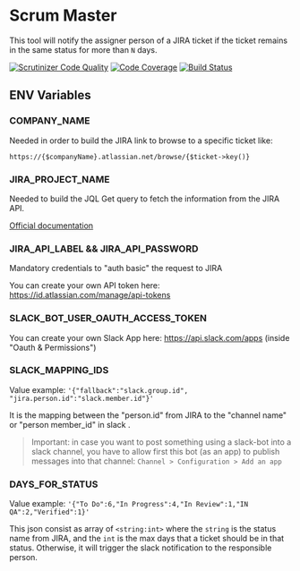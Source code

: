 # Scrum Master   

This tool will notify the assigner person of a JIRA ticket if the ticket
remains in the same status for more than `N` days.

[![Scrutinizer Code Quality](https://scrutinizer-ci.com/g/Chemaclass/scrum-master/badges/quality-score.png?b=master)](https://scrutinizer-ci.com/g/Chemaclass/scrum-master/?branch=master)
[![Code Coverage](https://scrutinizer-ci.com/g/Chemaclass/scrum-master/badges/coverage.png?b=master)](https://scrutinizer-ci.com/g/Chemaclass/scrum-master/?branch=master)
[![Build Status](https://scrutinizer-ci.com/g/Chemaclass/scrum-master/badges/build.png?b=master)](https://scrutinizer-ci.com/g/Chemaclass/scrum-master/build-status/master)

## ENV Variables

### COMPANY_NAME

Needed in order to build the JIRA link to browse to a specific ticket like:

`https://{$companyName}.atlassian.net/browse/{$ticket->key()}`

### JIRA_PROJECT_NAME

Needed to build the JQL Get query to fetch the information from the JIRA API.

[Official documentation](https://confluence.atlassian.com/jirasoftwarecloud/advanced-searching-764478330.html)

### JIRA_API_LABEL && JIRA_API_PASSWORD

Mandatory credentials to "auth basic" the request to JIRA

You can create your own API token here: https://id.atlassian.com/manage/api-tokens

### SLACK_BOT_USER_OAUTH_ACCESS_TOKEN

You can create your own Slack App here: https://api.slack.com/apps (inside "Oauth & Permissions")

### SLACK_MAPPING_IDS

Value example: `'{"fallback":"slack.group.id", "jira.person.id":"slack.member.id"}'`

It is the mapping between the "person.id" from JIRA to the "channel name" or "person member_id" in slack .

> Important: in case you want to post something using a slack-bot into a slack channel, you have to
allow first this bot (as an app) to publish messages into that channel:
`Channel > Configuration > Add an app`

### DAYS_FOR_STATUS

Value example: `'{"To Do":6,"In Progress":4,"In Review":1,"IN QA":2,"Verified":1}'`

This json consist as array of `<string:int>` where the `string` is the status name
from JIRA, and the `int` is the max days that a ticket should be in that status.
Otherwise, it will trigger the slack notification to the responsible person.
